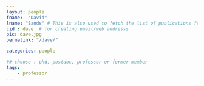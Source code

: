 ```yaml
---
layout: people
fname:  "David"
lname: "Sands" # This is also used to fetch the list of publications from bib files
cid : dave  # for creating email/web addresss
pic: dave.jpg
permalink: "/dave/"

categories: people

## choose : phd, postdoc, professor or former-member
tags:
    - professor
---
```

